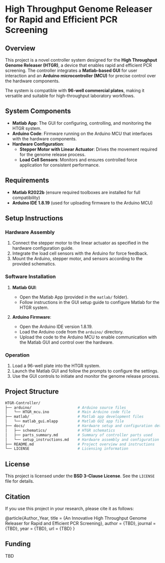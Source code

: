 # High Throughput Genome Releaser for Rapid and Efficient PCR Screening

## Overview

This project is a novel controller system designed for the **High Throughput Genome Releaser (HTGR)**, a device that enables rapid and efficient PCR screening. The controller integrates a **Matlab-based GUI** for user interaction and an **Arduino microcontroller (MCU)** for precise control over the hardware components.

The system is compatible with **96-well commercial plates**, making it versatile and suitable for high-throughput laboratory workflows.

## System Components

- **Matlab App**: The GUI for configuring, controlling, and monitoring the HTGR system.
- **Arduino Code**: Firmware running on the Arduino MCU that interfaces with the hardware components.
- **Hardware Configuration**:
  - **Stepper Motor with Linear Actuator**: Drives the movement required for the genome release process.
  - **Load Cell Sensors**: Monitors and ensures controlled force application for consistent performance.

## Requirements

- **Matlab R2022b** (ensure required toolboxes are installed for full compatibility)
- **Arduino IDE 1.8.19** (used for uploading firmware to the Arduino MCU)

## Setup Instructions

### Hardware Assembly

1. Connect the stepper motor to the linear actuator as specified in the hardware configuration guide.
2. Integrate the load cell sensors with the Arduino for force feedback.
3. Mount the Arduino, stepper motor, and sensors according to the provided schematics.

### Software Installation

1. **Matlab GUI**:
   - Open the Matlab App (provided in the `matlab/` folder).
   - Follow instructions in the GUI setup guide to configure Matlab for the HTGR system.

2. **Arduino Firmware**:
   - Open the Arduino IDE version 1.8.19.
   - Load the Arduino code from the `arduino/` directory.
   - Upload the code to the Arduino MCU to enable communication with the Matlab GUI and control over the hardware.

### Operation

1. Load a 96-well plate into the HTGR system.
2. Launch the Matlab GUI and follow the prompts to configure the settings.
3. Use the GUI controls to initiate and monitor the genome release process.

## Project Structure

```bash
HTGR-Controller/
├── arduino/                     # Arduino source files
│   └── HTGR_mcu.ino             # Main Arduino code file
├── matlab/                      # Matlab app development files
│   └── matlab_gui.mlapp         # Matlab GUI app file
├── docs/                        # Hardware setup and configuration details
│   ├── schematics/              # HTGR schematics
│   ├── parts_summary.md         # Summary of controller parts used
│   └── setup_instructions.md    # Hardware assembly and configuration instructions
├── README.md                    # Project overview and instructions
└── LICENSE                      # Licensing information
```

## License

This project is licensed under the **BSD 3-Clause License**. See the `LICENSE` file for details.

## Citation

If you use this project in your research, please cite it as follows:

@article{Author_Year,
    title = {An Innovative High Throughput Genome Releaser for Rapid and Efficient PCR Screening},
    author = {TBD},
    journal = {TBD},
    year = {TBD},
    url = {TBD}
}

## Funding

TBD
